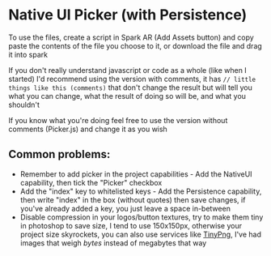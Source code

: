 # Native UI Picker (with Persistence)
To use the files, create a script in Spark AR (Add Assets button) and copy paste the contents of the file you choose to it, or download the file and drag it into spark

If you don't really understand javascript or code as a whole (like when I started) I'd recommend using the version with comments, it has `// little things like this (comments)` that don't change the result but will tell you what you can change, what the result of doing so will be, and what you shouldn't

If you know what you're doing feel free to use the version without comments (Picker.js) and change it as you wish

## Common problems:
* Remember to add picker in the project capabilities - Add the NativeUI capability, then tick the "Picker" checkbox
* Add the "index" key to whitelisted keys - Add the Persistence capability, then write "index" in the box (without quotes) then save changes, if you've already added a key, you just leave a space in-between
* Disable compression in your logos/button textures, try to make them tiny in photoshop to save size, I tend to use 150x150px, otherwise your project size skyrockets, you can also use services like [TinyPng](https://tinypng.com), I've had images that weigh *bytes* instead of megabytes that way
